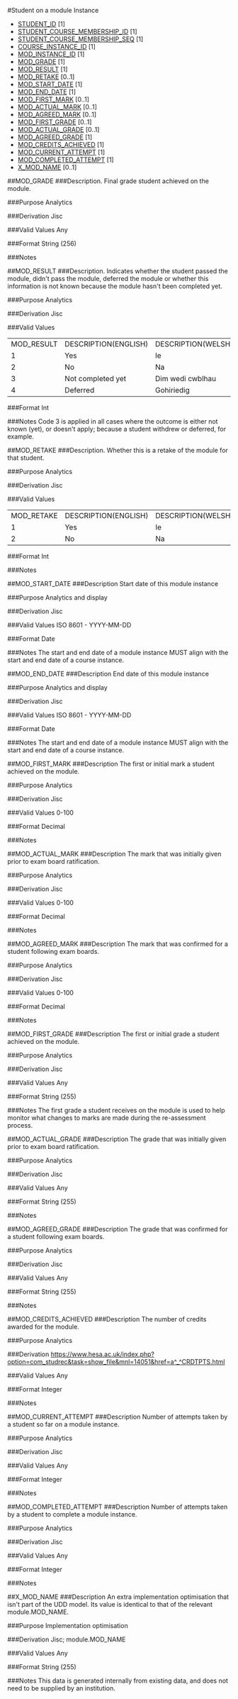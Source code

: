 #Student on a module Instance
* [STUDENT_ID](student.md#student_id) [1]
* [STUDENT_COURSE_MEMBERSHIP_ID](student_course_membership.md#student_course_membership_id) [1]
* [STUDENT_COURSE_MEMBERSHIP_SEQ](student_course_membership.md#student_course_membership_seq) [1]
* [COURSE_INSTANCE_ID](course_instance.md#course_instance_id) [1]
* [MOD_INSTANCE_ID](module_instance.md#mod_instance_id) [1]
* [MOD_GRADE](#mod_grade) [1]
* [MOD_RESULT](#mod_result) [1]
* [MOD_RETAKE](#mod_retake) [0..1]
* [MOD_START_DATE](#mod_start_date) [1]
* [MOD_END_DATE](#mod_end_date) [1]
* [MOD_FIRST_MARK](#mod_first_mark) [0..1]
* [MOD_ACTUAL_MARK](#mod_actual_mark) [0..1]
* [MOD_AGREED_MARK](#mod_agreed_mark) [0..1]
* [MOD_FIRST_GRADE](#mod_first_grade) [0..1]
* [MOD_ACTUAL_GRADE](#mod_actual_grade) [0..1]
* [MOD_AGREED_GRADE](#mod_agreed_grade) [1]
* [MOD_CREDITS_ACHIEVED](#mod_credits_achieved) [1]
* [MOD_CURRENT_ATTEMPT](#mod_current_attempt) [1]
* [MOD_COMPLETED_ATTEMPT](#mod_completed_attempt) [1]
* [X_MOD_NAME](#x_mod_name) [0..1]

##MOD_GRADE
###Description.
Final grade student achieved on the module.

###Purpose
Analytics

###Derivation
Jisc

###Valid Values
Any

###Format
String (256)

###Notes


##MOD_RESULT
###Description.
Indicates whether the student passed the module, didn't pass the module, deferred the module or whether this information is not known because the module hasn't been completed yet.

###Purpose
Analytics

###Derivation
Jisc

###Valid Values

<table>
<tr><td>MOD_RESULT</td><td>DESCRIPTION(ENGLISH)</td><td>DESCRIPTION(WELSH)  </td></tr>
<tr><td>1</td><td>Yes</td><td>Ie  </td></tr>
<tr><td>2</td><td>No</td><td>Na  </td></tr>
<tr><td>3</td><td>Not completed yet</td><td>Dim wedi cwblhau</td></tr>
<tr><td>4</td><td>Deferred</td><td>Gohiriedig</td></tr>
</table>  

###Format
Int

###Notes
Code 3 is applied in all cases where the outcome is either not known (yet), or doesn't apply; because a student withdrew or deferred, for example.


##MOD_RETAKE
###Description.
Whether this is a retake of the module for that student.

###Purpose
Analytics

###Derivation
Jisc

###Valid Values

<table>
<tr><td>MOD_RETAKE</td><td>DESCRIPTION(ENGLISH)</td><td>DESCRIPTION(WELSH)  </td></tr>
<tr><td>1</td><td>Yes</td><td>Ie  </td></tr>
<tr><td>2</td><td>No</td><td>Na</td></tr>
</table>  

###Format
Int

###Notes


##MOD_START_DATE
###Description
Start date of this module instance

###Purpose
Analytics and display

###Derivation
Jisc

###Valid Values
ISO 8601 - YYYY-MM-DD

###Format
Date

###Notes
The start and end date of a module instance MUST align with the start and end date of a course instance.


##MOD_END_DATE
###Description
End date of this module instance

###Purpose
Analytics and display

###Derivation
Jisc

###Valid Values
ISO 8601 - YYYY-MM-DD

###Format
Date

###Notes
The start and end date of a module instance MUST align with the start and end date of a course instance.


##MOD_FIRST_MARK
###Description
The first or initial mark a student achieved on the module.

###Purpose
Analytics

###Derivation
Jisc

###Valid Values
0-100

###Format
Decimal

###Notes


##MOD_ACTUAL_MARK
###Description
The mark that was initially given prior to exam board ratification.

###Purpose
Analytics

###Derivation
Jisc

###Valid Values
0-100

###Format
Decimal

###Notes


##MOD_AGREED_MARK
###Description
The mark that was confirmed for a student following exam boards.

###Purpose
Analytics

###Derivation
Jisc

###Valid Values
0-100

###Format
Decimal

###Notes


##MOD_FIRST_GRADE
###Description
The first or initial grade a student achieved on the module.

###Purpose
Analytics

###Derivation
Jisc

###Valid Values
Any

###Format
String (255)

###Notes
The first grade a student receives on the module is used to help monitor what changes to marks are made during the re-assessment process.


##MOD_ACTUAL_GRADE
###Description
The grade that was initially given prior to exam board ratification.

###Purpose
Analytics

###Derivation
Jisc

###Valid Values
Any

###Format
String (255)

###Notes


##MOD_AGREED_GRADE
###Description
The grade that was confirmed for a student following exam boards.

###Purpose
Analytics

###Derivation
Jisc

###Valid Values
Any

###Format
String (255)

###Notes


##MOD_CREDITS_ACHIEVED
###Description
The number of credits awarded for the module.

###Purpose
Analytics

###Derivation
https://www.hesa.ac.uk/index.php?option=com_studrec&task=show_file&mnl=14051&href=a^_^CRDTPTS.html

###Valid Values
Any

###Format
Integer

###Notes


##MOD_CURRENT_ATTEMPT
###Description
Number of attempts taken by a student so far on a module instance.

###Purpose
Analytics

###Derivation
Jisc

###Valid Values
Any

###Format
Integer

###Notes


##MOD_COMPLETED_ATTEMPT
###Description
Number of attempts taken by a student to complete a module instance.

###Purpose
Analytics

###Derivation
Jisc

###Valid Values
Any

###Format
Integer

###Notes


##X_MOD_NAME
###Description
An extra implementation optimisation that isn't part of the UDD model. Its value is identical to that of the relevant module.MOD_NAME.

###Purpose
Implementation optimisation

###Derivation
Jisc; module.MOD_NAME

###Valid Values
Any

###Format
String (255)

###Notes
This data is generated internally from existing data, and does not need to be supplied by an institution.
